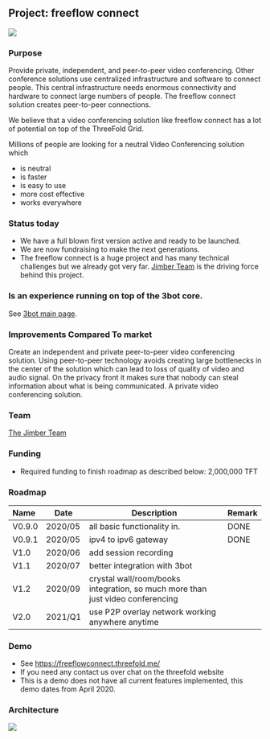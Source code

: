 ## Project: freeflow connect

![](./img/3bot_connect.png)

### Purpose

Provide private, independent, and peer-to-peer video conferencing. Other conference solutions use centralized infrastructure and software to connect people. This central infrastructure needs enormous connectivity and hardware to connect large numbers of people. The freeflow connect solution creates peer-to-peer connections.

We believe that a video conferencing solution like freeflow connect has a lot of potential on top of the ThreeFold Grid. 

Millions of people are looking for a neutral Video Conferencing solution which

- is neutral
- is faster
- is easy to use
- more cost effective
- works everywhere

### Status today

- We have a full blown first version active and ready to be launched.
- We are now fundraising to make the next generations.
- The freeflow connect is a huge project and has many technical challenges but we already got very far. [Jimber Team](https://www.jimber.org/securityBroker.html) is the driving force behind this project.

### Is an experience running on top of the 3bot core.

See [3bot main page](3botproj).

### Improvements Compared To market

Create an independent and private peer-to-peer video conferencing solution. Using peer-to-peer technology avoids creating large bottlenecks in the center of the solution which can lead to loss of quality of video and audio signal. On the privacy front it makes sure that nobody can steal information about what is being communicated. A private video conferencing solution.

### Team

[The Jimber Team](https://www.jimber.org/securityBroker.html)

### Funding

- Required funding to finish roadmap as described below: 2,000,000 TFT

### Roadmap

| Name         | Date   | Description | Remark |
|:-------------|--------|-------------|-----------------|
| V0.9.0 |  2020/05 | all basic functionality in. | DONE |
| V0.9.1 |  2020/05 | ipv4 to ipv6 gateway | DONE |
| V1.0 |  2020/06 | add session recording |  
| V1.1 |  2020/07 | better integration with 3bot |  
| V1.2 |  2020/09 | crystal wall/room/books integration, so much more than just video conferencing | 
| V2.0 |  2021/Q1 | use P2P overlay network working anywhere anytime |

### Demo

- See https://freeflowconnect.threefold.me/
- If you need any contact us over chat on the threefold website
- This is a demo does not have all current features implemented, this demo dates from April 2020.

### Architecture

![](3botconnect.png)